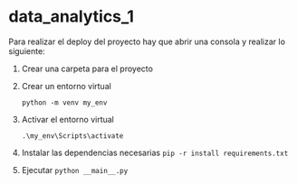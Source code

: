 # data_analytics_1

Para realizar el deploy del proyecto hay que abrir una consola y realizar lo siguiente:

1) Crear una carpeta para el proyecto

2) Crear un entorno virtual

   `python -m venv my_env`

3) Activar el entorno virtual

   `.\my_env\Scripts\activate`

4) Instalar las dependencias necesarias
   `pip -r install requirements.txt`

5) Ejecutar
   `python __main__.py`

